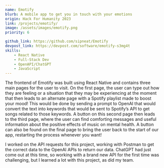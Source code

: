 ```yaml
---
name: Emotify
blurb: A mobile app to get you in touch with your emotions
origin: Hack For Humanity 2023
link: /projects/emotify/
image: /assets/images/emotify.png
priority: 6

github_link: https://github.com/sipneat/Emotify
devpost_link: https://devpost.com/software/emotify-s3mg4t
skills:
    - React Native
    - Full-Stack Dev
    - OpenAPI/ChatGPT
    - JavaScript
---
```


The frontend of Emotify was built using React Native and contains three main pages for the user to visit. On the first page, the user can type out how they are feeling or a situation that they may be experiencing at the moment that then leads to an alternate page with a Spotify playlist made to boost your mood! This would be done by sending a prompt to OpenAI that would convert the text into keywords that would be sent to Spotify’s API to get songs related to those keywords. A button on this second page then leads to the third page, where the user can find comforting messages and useful information about the positive effects of music on mental health. A button can also be found on the final page to bring the user back to the start of our app, restarting the process whenever you want!

I worked on the API requests for this project, working with Postman to get the correct data to the OpenAI APIs to return our data. ChatGPT had just come out at this time, so working with a brand new API for the first time was challenging, but I learned a lot with this project, as did my team.
